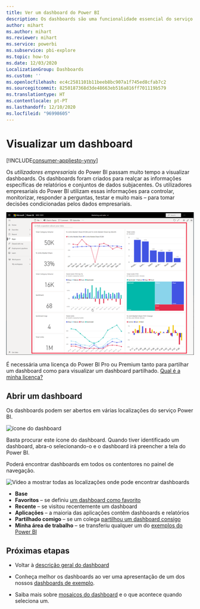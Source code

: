```yaml
---
title: Ver um dashboard do Power BI
description: Os dashboards são uma funcionalidade essencial do serviço Power BI. Saiba como abrir e ver um dashboard.
author: mihart
ms.author: mihart
ms.reviewer: mihart
ms.service: powerbi
ms.subservice: pbi-explore
ms.topic: how-to
ms.date: 12/03/2020
LocalizationGroup: Dashboards
ms.custom: ''
ms.openlocfilehash: ec4c2581101b11beeb8bc907a1f745ed8cfab7c2
ms.sourcegitcommit: 8250187368d3de48663eb516a816ff701119b579
ms.translationtype: HT
ms.contentlocale: pt-PT
ms.lasthandoff: 12/10/2020
ms.locfileid: "96998605"
---
```

# <a name="view-a-dashboard"></a>Visualizar um dashboard

[!INCLUDE[consumer-appliesto-ynny](../includes/consumer-appliesto-ynny.md)]


Os *utilizadores empresariais* do Power BI passam muito tempo a visualizar dashboards. Os dashboards foram criados para realçar as informações específicas de relatórios e conjuntos de dados subjacentes. Os utilizadores empresariais do Power BI utilizam essas informações para controlar, monitorizar, responder a perguntas, testar e muito mais – para tomar decisões condicionadas pelos dados empresariais.

![Dashboard](media/end-user-dashboard-open/power-bi-new-dashboard.png)


É necessária uma licença do Power BI Pro ou Premium tanto para partilhar um dashboard como para visualizar um dashboard partilhado. [Qual é a minha licença?](end-user-license.md) 

## <a name="open-a-dashboard"></a>Abrir um dashboard

Os dashboards podem ser abertos em várias localizações do serviço Power BI.

![ícone do dashboard](media/end-user-dashboard-open/power-bi-dashboard-icon.png)

Basta procurar este ícone do dashboard. Quando tiver identificado um dashboard, abra-o selecionando-o e o dashboard irá preencher a tela do Power BI.

Poderá encontrar dashboards em todos os contentores no painel de navegação. 

![Vídeo a mostrar todas as localizações onde pode encontrar dashboards](media/end-user-dashboard-open/power-bi-open-dashboards.gif)

- **Base** 
- **Favoritos** – se definiu [um dashboard como favorito](end-user-favorite.md)
- **Recente** – se visitou recentemente um dashboard
- **Aplicações** – a maioria das aplicações contêm dashboards e relatórios
- **Partilhado comigo** – se um colega [partilhou um dashboard consigo](end-user-shared-with-me.md)
- **Minha área de trabalho** – se transferiu qualquer um do [exemplos do Power BI](../create-reports/sample-datasets.md)



## <a name="next-steps"></a>Próximas etapas
* Voltar à [descrição geral do dashboard](end-user-dashboards.md)

* Conheça melhor os dashboards ao ver uma apresentação de um dos nossos [dashboards de exemplo](../create-reports/sample-tutorial-connect-to-the-samples.md).    
* Saiba mais sobre [mosaicos do dashboard](end-user-tiles.md) e o que acontece quando seleciona um.
